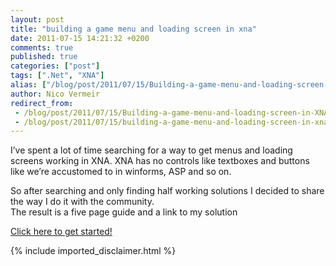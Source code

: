 ```yaml
---
layout: post
title: "building a game menu and loading screen in xna"
date: 2011-07-15 14:21:32 +0200
comments: true
published: true
categories: ["post"]
tags: [".Net", "XNA"]
alias: ["/blog/post/2011/07/15/Building-a-game-menu-and-loading-screen-in-XNA.aspx", "/blog/post/2011/07/15/building-a-game-menu-and-loading-screen-in-xna.aspx"]
author: Nico Vermeir
redirect_from:
 - /blog/post/2011/07/15/Building-a-game-menu-and-loading-screen-in-XNA.aspx
 - /blog/post/2011/07/15/building-a-game-menu-and-loading-screen-in-xna.aspx
---
```

<p>I’ve spent a lot of time searching for a way to get menus and loading screens working in XNA. XNA has no controls like textboxes and buttons like we’re accustomed to in winforms, ASP and so on.</p>  <p>So after searching and only finding half working solutions I decided to share the way I do it with the community.   <br />The result is a five page guide and a link to my solution</p>  <p><a href="http://www.spikie.be/blog/page/Building-a-main-menu-and-loading-screens-in-XNA.aspx" target="_blank">Click here to get started!</a></p>
{% include imported_disclaimer.html %}
